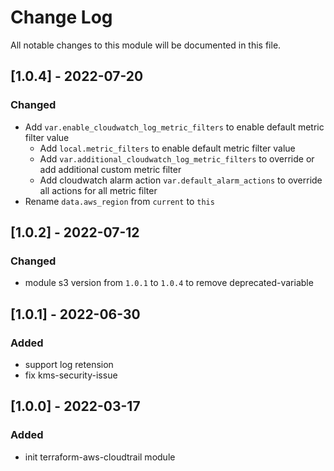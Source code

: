 # Change Log

All notable changes to this module will be documented in this file.

## [1.0.4] - 2022-07-20

### Changed

- Add `var.enable_cloudwatch_log_metric_filters` to enable default metric filter value
    - Add `local.metric_filters` to enable default metric filter value
    - Add `var.additional_cloudwatch_log_metric_filters` to override or add additional custom metric filter
    - Add cloudwatch alarm action `var.default_alarm_actions` to override all actions for all metric filter
- Rename `data.aws_region` from `current` to `this`

## [1.0.2] - 2022-07-12

### Changed

- module s3 version from `1.0.1` to `1.0.4` to remove deprecated-variable

## [1.0.1] - 2022-06-30

### Added

- support log retension
- fix kms-security-issue


## [1.0.0] - 2022-03-17

### Added

- init terraform-aws-cloudtrail module
